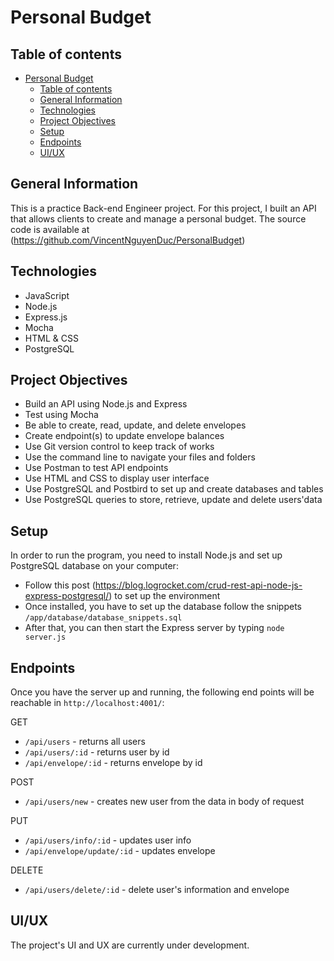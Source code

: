 # Personal Budget

## Table of contents

- [Personal Budget](#personal-budget)
  - [Table of contents](#table-of-contents)
  - [General Information](#general-information)
  - [Technologies](#technologies)
  - [Project Objectives](#project-objectives)
  - [Setup](#setup)
  - [Endpoints](#endpoints)
  - [UI/UX](#uiux)

## General Information

This is a practice Back-end Engineer project. For this project, I built an API that allows clients to create and manage a personal budget. The source code is available at (<https://github.com/VincentNguyenDuc/PersonalBudget>)

## Technologies

- JavaScript
- Node.js
- Express.js
- Mocha
- HTML & CSS
- PostgreSQL

## Project Objectives

- Build an API using Node.js and Express
- Test using Mocha
- Be able to create, read, update, and delete envelopes
- Create endpoint(s) to update envelope balances
- Use Git version control to keep track of works
- Use the command line to navigate your files and folders
- Use Postman to test API endpoints
- Use HTML and CSS to display user interface
- Use PostgreSQL and Postbird to set up and create databases and tables
- Use PostgreSQL queries to store, retrieve, update and delete users'data

## Setup

In order to run the program, you need to install Node.js and set up PostgreSQL database on your computer:

- Follow this post (<https://blog.logrocket.com/crud-rest-api-node-js-express-postgresql/>) to set up the environment
- Once installed, you have to set up the database follow the snippets `/app/database/database_snippets.sql`
- After that, you can then start the Express server by typing `node server.js`

## Endpoints

Once you have the server up and running, the following end points will be reachable in `http://localhost:4001/`:

GET

- `/api/users` - returns all users
- `/api/users/:id` - returns user by id
- `/api/envelope/:id` - returns envelope by id

POST

- `/api/users/new` - creates new user from the data in body of request

PUT

- `/api/users/info/:id` - updates user info
- `/api/envelope/update/:id` - updates envelope

DELETE

- `/api/users/delete/:id` - delete user's information and envelope

## UI/UX

The project's UI and UX are currently under development.
